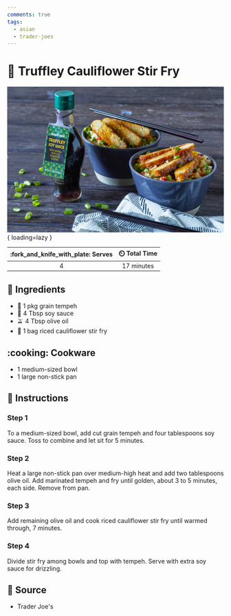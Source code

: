 ```yaml
---
comments: true
tags:
  - asian
  - trader-joes
---
```

# :broccoli: Truffley Cauliflower Stir Fry

![Truffley Cauliflower Stir Fry][1]{ loading=lazy }

| :fork_and_knife_with_plate: Serves | :timer_clock: Total Time |
|:----------------------------------:|:-----------------------: |
| 4 | 17 minutes |

## :salt: Ingredients

- :sponge: 1 pkg grain tempeh
- :takeout_box: 4 Tbsp soy sauce
- :olive: 4 Tbsp olive oil
- :broccoli: 1 bag riced cauliflower stir fry

## :cooking: Cookware

- 1 medium-sized bowl
- 1 large non-stick pan

## :pencil: Instructions

### Step 1

To a medium-sized bowl, add cut grain tempeh and four tablespoons soy sauce. Toss to combine and let sit for 5 minutes.

### Step 2

Heat a large non-stick pan over medium-high heat and add two tablespoons olive oil. Add marinated tempeh and fry until
golden, about 3 to 5 minutes, each side. Remove from pan.

### Step 3

Add remaining olive oil and cook riced cauliflower stir fry until warmed through, 7 minutes.

### Step 4

Divide stir fry among bowls and top with tempeh. Serve with extra soy sauce for drizzling.

## :link: Source

- Trader Joe's

[1]: <../assets/images/truffley-cauliflower-stir-fry.png>
